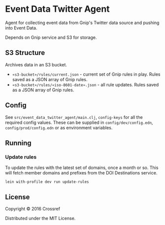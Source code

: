 # Event Data Twitter Agent

Agent for collecting event data from Gnip's Twitter data source and pushing into Event Data.

Depends on Gnip service and S3 for storage. 

## S3 Structure

Archives data in an S3 bucket.

 - `«s3-bucket»/rules/current.json` - current set of Gnip rules in play. Rules saved as a JSON array of Gnip rules.
 - `«s3-bucket»/rules/«iso-8601-date».json` - all rule updates. Rules saved as a JSON array of Gnip rules.

## Config

See `src/event_data_twitter_agent/main.clj`, `config-keys` for all the required config values. These can be supplied in `config/dev/config.edn`, `config/prod/config.edn` or as environment variables.

## Running

### Update rules

To update the rules with the latest set of domains, once a month or so. This will fetch member domains and prefixes from the DOI Destinations service.

    lein with-profile dev run update-rules

## License

Copyright © 2016 Crossref

Distributed under the MIT License.

